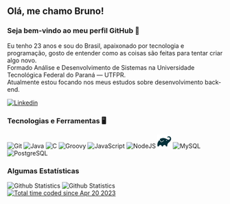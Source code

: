 ## Olá, me chamo Bruno!
### Seja bem-vindo ao meu perfil GitHub 👋

Eu tenho 23 anos e sou do Brasil, apaixonado por tecnologia e programação, gosto de entender como as coisas são feitas para tentar criar algo novo. <br/>
Formado Análise e Desenvolvimento de Sistemas na Universidade Tecnológica Federal do Paraná — UTFPR. <br/>
Atualmente estou focando nos meus estudos sobre desenvolvimento back-end. <br/>

<a href="https://www.linkedin.com/in/brunoxkk0/" target="_blank"><img src="https://img.shields.io/badge/-LinkedIn-%230077B5?style=for-the-badge&logo=linkedin&logoColor=white" target="_blank" alt="Linkedin"></a>

### Tecnologias e Ferramentas 🖥️
<div>
<img src="https://cdn.jsdelivr.net/gh/devicons/devicon/icons/git/git-original.svg" width="32" height="32" alt="Git"/>
<img src="https://cdn.jsdelivr.net/gh/devicons/devicon/icons/java/java-original.svg" width="32" height="32" alt="Java" />
<img src="https://cdn.jsdelivr.net/gh/devicons/devicon/icons/c/c-original.svg" width="32" height="32" alt="C" />
<img src="https://cdn.jsdelivr.net/gh/devicons/devicon/icons/groovy/groovy-original.svg" width="32" height="32" alt="Groovy" />
<img src="https://cdn.jsdelivr.net/gh/devicons/devicon/icons/javascript/javascript-original.svg" width="32" height="32" alt="JavaScript" />
<img src="https://cdn.jsdelivr.net/gh/devicons/devicon/icons/nodejs/nodejs-original.svg" width="32" height="32" alt="NodeJS" />
<img src="https://raw.githubusercontent.com/devicons/devicon/v2.16.0/icons/gradle/gradle-original.svg" width="32" height="32" alt="Gradle" />
<img src="https://cdn.jsdelivr.net/gh/devicons/devicon/icons/mysql/mysql-original.svg" width="32" height="32" alt="MySQL" />
<img src="https://cdn.jsdelivr.net/gh/devicons/devicon/icons/postgresql/postgresql-original.svg" width="32" height="32" alt="PostgreSQL" />
</div>

### Algumas Estatísticas
<div>
<a href="https://github.com/brunoxkk0"></a>
<img height="130" src="https://github-readme-stats.vercel.app/api?username=brunoxkk0&show_icons=true&theme=dracula&include_all_commits=true&count_private=true" alt="Github Statistics"/>
<img height="130" src="https://github-readme-stats.vercel.app/api/top-langs/?username=brunoxkk0&layout=compact&langs_count=7&theme=dracula" alt="Github Statistics"/>
</div>
<a href="https://wakatime.com/@8f732bf1-5c5f-4a64-8177-50692ce7223b"><img src="https://wakatime.com/badge/user/8f732bf1-5c5f-4a64-8177-50692ce7223b.svg?style=for-the-badge" alt="Total time coded since Apr 20 2023" /></a>
